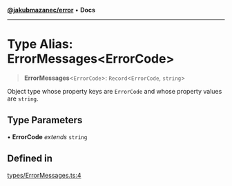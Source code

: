 [**@jakubmazanec/error**](../README.md) • **Docs**

---

# Type Alias: ErrorMessages\<ErrorCode\>

> **ErrorMessages**\<`ErrorCode`\>: `Record`\<`ErrorCode`, `string`\>

Object type whose property keys are `ErrorCode` and whose property values are `string`.

## Type Parameters

• **ErrorCode** _extends_ `string`

## Defined in

[types/ErrorMessages.ts:4](https://github.com/jakubmazanec/tools/blob/28bd44b020b25cf8f9b96b5a385bb7c918cf32ab/packages/error/source/types/ErrorMessages.ts#L4)
